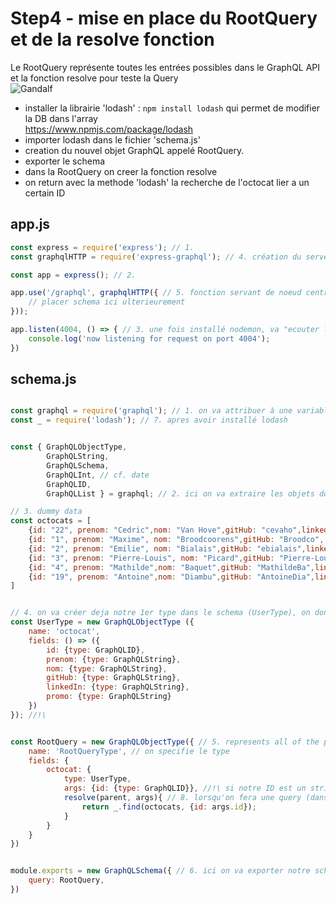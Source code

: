 # Step4 - mise en place du RootQuery et de la resolve fonction 

Le RootQuery représente toutes les entrées possibles dans le GraphQL API et la fonction resolve pour teste la Query    
![Gandalf](https://media.giphy.com/media/Ur0rNmZjAd7lm/giphy.gif)


- installer la librairie 'lodash' : ``` npm install lodash ``` qui permet de modifier la DB dans l'array     
    https://www.npmjs.com/package/lodash    
- importer lodash dans le fichier 'schema.js' 
- creation du nouvel objet GraphQL appelé RootQuery.    
- exporter le schema      
- dans la RootQuery on creer la fonction resolve   
- on return avec la methode 'lodash' la recherche de l'octocat lier a un certain ID




## app.js   
```javascript   
const express = require('express'); // 1.
const graphqlHTTP = require('express-graphql'); // 4. création du serveur express qui va executer graphql api

const app = express(); // 2.

app.use('/graphql', graphqlHTTP({ // 5. fonction servant de noeud central/middleware qui va envoyer toutes les requetes graphql en un seul endroit
    // placer schema ici ulterieurement
}));

app.listen(4004, () => { // 3. une fois installé nodemon, va "ecouter les changements" in browser: http://localhost:4000/graphql 
    console.log('now listening for request on port 4004');
})


```   

## schema.js   
```javascript   

const graphql = require('graphql'); // 1. on va attribuer à une variable le paquet npm graphql précédemment installé
const _ = require('lodash'); // 7. apres avoir installé lodash 


const { GraphQLObjectType, 
        GraphQLString, 
        GraphQLSchema,
        GraphQLInt, // cf. date 
        GraphQLID,
        GraphQLList } = graphql; // 2. ici on va extraire les objets dont on a besoin du package graphql 

// 3. dummy data 
const octocats = [
    {id: "22", prenom: "Cedric",nom: "Van Hove",gitHub: "cevaho",linkedIn: "https://www.linkedin.com/in/c%C3%A9dric-van-hove-99250926/",promo: "johnson"},
    {id: "1", prenom: "Maxime", nom: "Broodcoorens",gitHub: "Broodco", linkedIn: "https://www.linkedin.com/in/maxime-broodcoorens-783472168/", promo: "lovelace" },
    {id: "2", prenom: "Emilie", nom: "Bialais",gitHub: "ebialais",linkedIn:"https://www.linkedin.com/in/emilie-bialais-b4b67658/", promo: "lovelace" },
    {id: "3", prenom: "Pierre-Louis", nom: "Picard",gitHub: "Pierre-Louis242",linkedIn:"https://www.linkedin.com/in/pierre-louis-picard-b30993a8/",promo: "lovelace"},
    {id: "4", prenom: "Mathilde",nom: "Baquet",gitHub: "MathildeBa",linkedIn:"https://www.linkedin.com/in/mathilde-baquet",promo: "lovelace"},
    {id: "19", prenom: "Antoine",nom: "Diambu",gitHub: "AntoineDia",linkedIn: "https://www.linkedin.com/in/antoine-diambu-402776178/",promo: "johnson" }
]


// 4. on va créer deja notre 1er type dans le schema (UserType), on donne un nom à notre objet (octocat) + fields avec le type correspondant
const UserType = new GraphQLObjectType ({ 
    name: 'octocat',
    fields: () => ({
        id: {type: GraphQLID},
        prenom: {type: GraphQLString},
        nom: {type: GraphQLString},
        gitHub: {type: GraphQLString},
        linkedIn: {type: GraphQLString},
        promo: {type: GraphQLString}
    })
}); //!\ 


const RootQuery = new GraphQLObjectType({ // 5. represents all of the possible entry points into the GraphQL API
    name: 'RootQueryType', // on specifie le type 
    fields: { 
        octocat: {
            type: UserType,
            args: {id: {type: GraphQLID}}, //!\ si notre ID est un string, il mettre un integer (GraphQLInt) et parser
            resolve(parent, args){ // 8. lorsqu'on fera une query (dans GraphiQL), c'est la fonction resolve qui se lance
                return _.find(octocats, {id: args.id});
            }
        }
    }
})


module.exports = new GraphQLSchema({ // 6. ici on va exporter notre schèma 
    query: RootQuery,    
})

```







